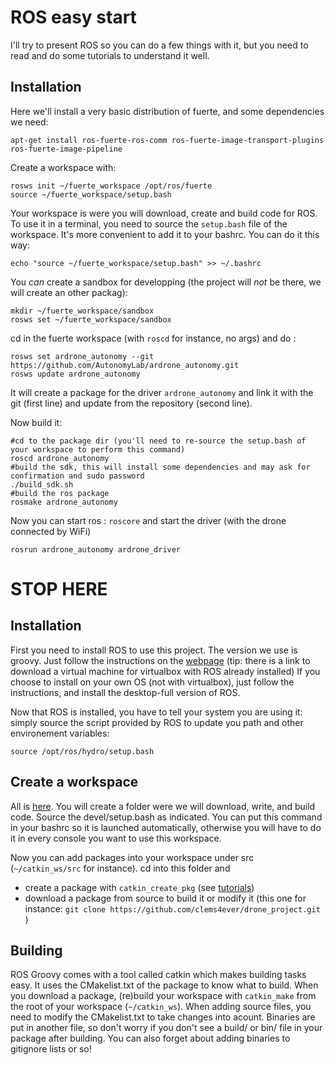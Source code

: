 ROS easy start
==============

I'll try to present ROS so you can do a few things with it, but you need to read and do some tutorials to understand it well.

Installation
----------
Here we'll install a very basic distribution of fuerte, and some dependencies we need:

	apt-get install ros-fuerte-ros-comm ros-fuerte-image-transport-plugins ros-fuerte-image-pipeline

Create a workspace with:

	rosws init ~/fuerte_workspace /opt/ros/fuerte
	source ~/fuerte_workspace/setup.bash

Your workspace is were you will download, create and build code for ROS. To use it in a terminal, you need to source the `setup.bash` file of the workspace.
It's more convenient to add it to your bashrc. You can do it this way:

	echo "source ~/fuerte_workspace/setup.bash" >> ~/.bashrc

You _can_ create a sandbox for developping (the project will _not_ be there, we will create an other packag):

	mkdir ~/fuerte_workspace/sandbox
	rosws set ~/fuerte_workspace/sandbox

cd in the fuerte workspace (with `roscd` for instance, no args) and do :

	rosws set ardrone_autonomy --git https://github.com/AutonomyLab/ardrone_autonomy.git
	rosws update ardrone_autonomy

It will create a package for the driver `ardrone_autonomy` and link it with the git (first line) and update from the repository (second line).

Now build it:

	#cd to the package dir (you'll need to re-source the setup.bash of your workspace to perform this command)
	roscd ardrone_autonomy 
	#build the sdk, this will install some dependencies and may ask for confirmation and sudo password
	./build_sdk.sh
	#build the ros package
	rosmake ardrone_autonomy

Now you can start ros : `roscore`
and start the driver (with the drone connected by WiFi)

	rosrun ardrone_autonomy ardrone_driver


STOP HERE
========


Installation
-----------
First you need to install ROS to use this project.
The version we use is groovy. Just follow the instructions on the [webpage](wiki.ros.org/groovy/Installation) (tip: there is a link to download a virtual machine for virtualbox with ROS already installed)
If you choose to install on your own OS (not with virtualbox), just follow the instructions, and install the desktop-full version of ROS.

Now that ROS is installed, you have to tell your system you are using it: simply source the script provided by ROS to update you path and other environement variables:

	source /opt/ros/hydro/setup.bash

Create a workspace
------------------

All is [here](http://wiki.ros.org/catkin/Tutorials/create_a_workspace).
You will create a folder were we will download, write, and build code.
Source the devel/setup.bash as indicated. You can put this command in your bashrc so it is launched automatically, otherwise you will have to do it in every console you want to use this workspace.

Now you can add packages into your workspace under src (`~/catkin_ws/src` for instance). cd into this folder and

* create a package with `catkin_create_pkg` (see [tutorials](http://wiki.ros.org/ROS/Tutorials))
* download a package from source to build it or modify it (this one for instance: `git clone https://github.com/clems4ever/drone_project.git` )

Building
--------
ROS Groovy comes with a tool called catkin which makes building tasks easy. It uses the CMakelist.txt of the package to know what to build.
When you download a package, (re)build your workspace with `catkin_make` from the root of your workspace (`~/catkin_ws`).
When adding source files, you need to modify the CMakelist.txt to take changes into acount.
Binaries are put in another file, so don't worry if you don't see a build/ or bin/ file in your package after building. You can also forget about adding binaries to gitignore lists or so!
